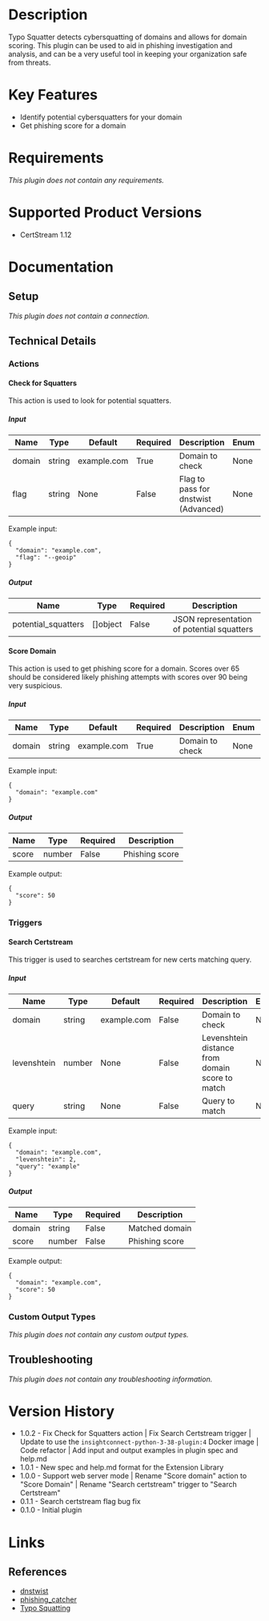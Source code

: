 # Description

Typo Squatter detects cybersquatting of domains and allows for domain scoring. This plugin can be used
to aid in phishing investigation and analysis, and can be a very useful tool in keeping your organization safe
from threats.

# Key Features

* Identify potential cybersquatters for your domain
* Get phishing score for a domain

# Requirements

_This plugin does not contain any requirements._

# Supported Product Versions

* CertStream 1.12

# Documentation

## Setup

_This plugin does not contain a connection._

## Technical Details

### Actions

#### Check for Squatters

This action is used to look for potential squatters.

##### Input

|Name|Type|Default|Required|Description|Enum|Example|
|----|----|-------|--------|-----------|----|-------|
|domain|string|example.com|True|Domain to check|None|example.com|
|flag|string|None|False|Flag to pass for dnstwist (Advanced)|None|--geoip|

Example input:

```
{
  "domain": "example.com",
  "flag": "--geoip"
}
```

##### Output

|Name|Type|Required|Description|
|----|----|--------|-----------|
|potential_squatters|[]object|False|JSON representation of potential squatters|

#### Score Domain

This action is used to get phishing score for a domain. Scores over 65 should be considered likely phishing attempts with scores over 90 being very suspicious.

##### Input

|Name|Type|Default|Required|Description|Enum|Example|
|----|----|-------|--------|-----------|----|-------|
|domain|string|example.com|True|Domain to check|None|example.com|

Example input:

```
{
  "domain": "example.com"
}
```

##### Output

|Name|Type|Required|Description|
|----|----|--------|-----------|
|score|number|False|Phishing score|

Example output:

```
{
  "score": 50
}
```

### Triggers

#### Search Certstream

This trigger is used to searches certstream for new certs matching query.

##### Input

|Name|Type|Default|Required|Description|Enum|Example|
|----|----|-------|--------|-----------|----|-------|
|domain|string|example.com|False|Domain to check|None|example.com|
|levenshtein|number|None|False|Levenshtein distance from domain score to match|None|2|
|query|string|None|False|Query to match|None|example|

Example input:

```
{
  "domain": "example.com",
  "levenshtein": 2,
  "query": "example"
}
```

##### Output

|Name|Type|Required|Description|
|----|----|--------|-----------|
|domain|string|False|Matched domain|
|score|number|False|Phishing score|

Example output:

```
{
  "domain": "example.com",
  "score": 50
}
```

### Custom Output Types

_This plugin does not contain any custom output types._

## Troubleshooting

_This plugin does not contain any troubleshooting information._

# Version History

* 1.0.2 - Fix Check for Squatters action | Fix Search Certstream trigger | Update to use the `insightconnect-python-3-38-plugin:4` Docker image | Code refactor | Add input and output examples in plugin spec and help.md
* 1.0.1 - New spec and help.md format for the Extension Library
* 1.0.0 - Support web server mode | Rename "Score domain" action to "Score Domain" | Rename "Search certstream" trigger to "Search Certstream"
* 0.1.1 - Search certstream flag bug fix
* 0.1.0 - Initial plugin

# Links

## References

* [dnstwist](https://github.com/elceef/dnstwist)
* [phishing_catcher](https://github.com/x0rz/phishing_catcher)
* [Typo Squatting](https://en.wikipedia.org/wiki/Typosquatting)

